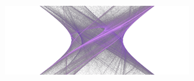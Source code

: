 <!-- [[/vanilla]] -->

![background image](assets/img/fract1.png)

<!-- blah blahb lah


Here's a test run of syntax highlighting
```go
  func main() {
  log.SetFlags(0)
    err := commands.Execute(os.Args[1:])
    if err != nil {
      log.Fatalf("Error: %s", err)
    }
  }
``` -->